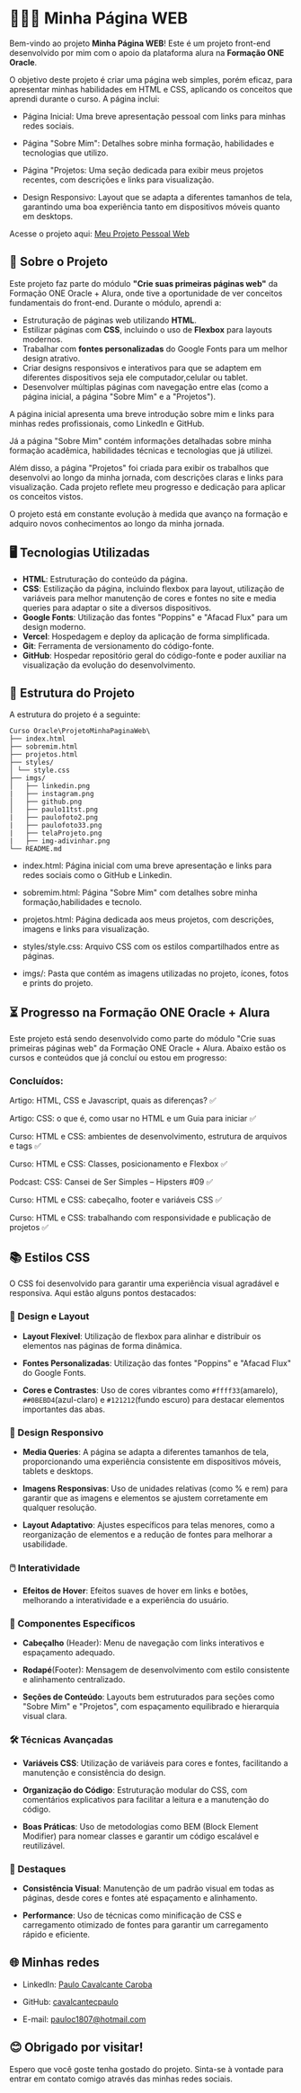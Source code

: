 # 👨🏽‍💻 Minha Página WEB

Bem-vindo ao projeto **Minha Página WEB**! Este é um projeto front-end desenvolvido por mim com o apoio da plataforma alura na **Formação ONE Oracle**.

O objetivo deste projeto é criar uma página web simples, porém eficaz, para apresentar minhas habilidades em HTML e CSS, aplicando os conceitos que aprendi durante o curso. A página inclui:

- Página Inicial: Uma breve apresentação pessoal com links para minhas redes sociais.

- Página "Sobre Mim": Detalhes sobre minha formação, habilidades e tecnologias que utilizo.

- Página "Projetos: Uma seção dedicada para exibir meus projetos recentes, com descrições e links para visualização.

- Design Responsivo: Layout que se adapta a diferentes tamanhos de tela, garantindo uma boa experiência tanto em dispositivos móveis quanto em desktops.

Acesse o projeto aqui: [Meu Projeto Pessoal Web](https://minha-pagina-pc.vercel.app/)


## 📄 Sobre o Projeto

Este projeto faz parte do módulo **"Crie suas primeiras páginas web"** da Formação ONE Oracle + Alura, onde tive a oportunidade de ver conceitos fundamentais do front-end. Durante o módulo, aprendi a:

- Estruturação de páginas web utilizando **HTML**.
- Estilizar páginas com **CSS**, incluindo o uso de **Flexbox** para layouts modernos.
- Trabalhar com **fontes personalizadas** do Google Fonts para um melhor design atrativo.
- Criar designs responsivos e interativos para que se adaptem em diferentes dispositivos seja ele computador,celular ou tablet.
- Desenvolver múltiplas páginas com navegação entre elas (como a página inicial, a página "Sobre Mim" e a "Projetos").

A página inicial apresenta uma breve introdução sobre mim e links para minhas redes profissionais, como LinkedIn e GitHub.

Já a página "Sobre Mim" contém informações detalhadas sobre minha formação acadêmica, habilidades técnicas e tecnologias que já utilizei.

Além disso, a página "Projetos" foi criada para exibir os trabalhos que desenvolvi ao longo da minha jornada, com descrições claras e links para visualização. Cada projeto reflete meu progresso e dedicação para aplicar os conceitos vistos.

O projeto está em constante evolução à medida que avanço na formação e adquiro novos conhecimentos ao longo da minha jornada.


## 🖥️ Tecnologias Utilizadas

- **HTML**: Estruturação do conteúdo da página.
- **CSS**: Estilização da página, incluindo flexbox para layout, utilização de variáveis para melhor manutenção de cores e fontes no site e media queries para adaptar o site a diversos dispositivos.
- **Google Fonts**: Utilização das fontes "Poppins" e "Afacad Flux" para um design moderno.
- **Vercel**: Hospedagem e deploy da aplicação de forma simplificada.
- **Git**: Ferramenta de versionamento do código-fonte.
- **GitHub**: Hospedar repositório geral do código-fonte e poder auxiliar na visualização da evolução do desenvolvimento.

## 📌 Estrutura do Projeto

A estrutura do projeto é a seguinte:
```
Curso Oracle\ProjetoMinhaPaginaWeb\
├── index.html
├── sobremim.html
├── projetos.html
├── styles/
│ └── style.css
├── imgs/
│   ├── linkedin.png
|   ├── instagram.png
│   ├── github.png
│   ├── paulo11tst.png
|   ├── paulofoto2.png
|   ├── paulofoto33.png
|   ├── telaProjeto.png
|   ├── img-adivinhar.png
└── README.md
```
- index.html: Página inicial com uma breve apresentação e links para redes sociais como o GitHub e Linkedin.

- sobremim.html: Página "Sobre Mim" com detalhes sobre minha formação,habilidades e tecnolo.

- projetos.html: Página dedicada aos meus projetos, com descrições, imagens e links para visualização.

- styles/style.css: Arquivo CSS com os estilos compartilhados entre as páginas.

- imgs/: Pasta que contém as imagens utilizadas no projeto, ícones, fotos e prints do projeto.


## ⏳ Progresso na Formação ONE Oracle + Alura
Este projeto está sendo desenvolvido como parte do módulo "Crie suas primeiras páginas web" da Formação ONE Oracle + Alura. Abaixo estão os cursos e conteúdos que já concluí ou estou em progresso:

### Concluídos:
Artigo: HTML, CSS e Javascript, quais as diferenças? ✅

Artigo: CSS: o que é, como usar no HTML e um Guia para iniciar ✅

Curso: HTML e CSS: ambientes de desenvolvimento, estrutura de arquivos e tags ✅

Curso: HTML e CSS: Classes, posicionamento e Flexbox ✅

Podcast: CSS: Cansei de Ser Simples – Hipsters #09 ✅

Curso: HTML e CSS: cabeçalho, footer e variáveis CSS ✅

Curso: HTML e CSS: trabalhando com responsividade e publicação de projetos ✅


## 📚 Estilos CSS

O CSS foi desenvolvido para garantir uma experiência visual agradável e responsiva. Aqui estão alguns pontos destacados:

### 🎨 Design e Layout
- **Layout Flexível**: Utilização de flexbox para alinhar e distribuir os elementos nas páginas de forma dinâmica.

- **Fontes Personalizadas**: Utilização das fontes "Poppins" e "Afacad Flux" do Google Fonts.

- **Cores e Contrastes**: Uso de cores vibrantes como `#ffff33`(amarelo), `##0BEBD4`(azul-claro) e `#121212`(fundo escuro) para destacar elementos importantes das abas.


### 📱 Design Responsivo

- **Media Queries**: A página se adapta a diferentes tamanhos de tela, proporcionando uma experiência consistente em dispositivos móveis, tablets e desktops.

- **Imagens Responsivas**: Uso de unidades relativas (como % e rem) para garantir que as imagens e elementos se ajustem corretamente em qualquer resolução.

- **Layout Adaptativo**: Ajustes específicos para telas menores, como a reorganização de elementos e a redução de fontes para melhorar a usabilidade.

### 🖱️ Interatividade

- **Efeitos de Hover**: Efeitos suaves de hover em links e botões, melhorando a interatividade e a experiência do usuário.

### 🧩 Componentes Específicos

- **Cabeçalho** (Header): Menu de navegação com links interativos e espaçamento adequado.

- **Rodapé**(Footer): Mensagem de desenvolvimento com estilo consistente e alinhamento centralizado.

- **Seções de Conteúdo**: Layouts bem estruturados para seções como "Sobre Mim" e "Projetos", com espaçamento equilibrado e hierarquia visual clara.

### 🛠️ Técnicas Avançadas

- **Variáveis CSS**: Utilização de variáveis para cores e fontes, facilitando a manutenção e consistência do design.

- **Organização do Código**: Estruturação modular do CSS, com comentários explicativos para facilitar a leitura e a manutenção do código.

- **Boas Práticas**: Uso de metodologias como BEM (Block Element Modifier) para nomear classes e garantir um código escalável e reutilizável.

### 🌟 Destaques
- **Consistência Visual**: Manutenção de um padrão visual em todas as páginas, desde cores e fontes até espaçamento e alinhamento.

- **Performance**: Uso de técnicas como minificação de CSS e carregamento otimizado de fontes para garantir um carregamento rápido e eficiente.


## 🌐 Minhas redes

- LinkedIn: [Paulo Cavalcante Caroba](https://www.linkedin.com/in/paulocavalcantec/)

- GitHub: [cavalcantecpaulo](https://github.com/cavalcantecpaulo)

- E-mail: pauloc1807@hotmail.com

## 😊 Obrigado por visitar! 

Espero que você goste tenha gostado do projeto. Sinta-se à vontade para entrar em contato comigo através das minhas redes sociais.